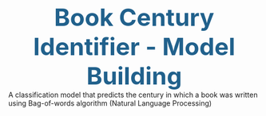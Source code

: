 <div align="center">
                <font color="#21618C" size=25px>
                    <b> Book Century Identifier - Model Building<br>
                    </b>
                </font>
</div>
A classification model that predicts the century in which a book was written using Bag-of-words algorithm (Natural Language Processing)
